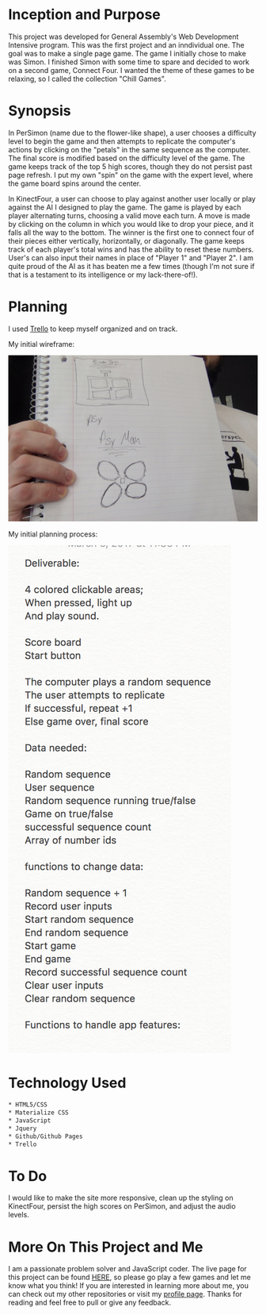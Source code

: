 # Inception and Purpose

This project was developed for General Assembly's Web Development Intensive program.  This was the first project and an inndividual one.  The goal was to make a single page game.  The game I initially chose to make was Simon.  I finished Simon with some time to spare and decided to work on a second game, Connect Four.  I wanted the theme of these games to be relaxing, so I called the collection "Chill Games".

# Synopsis

In PerSimon (name due to the flower-like shape), a user chooses a difficulty level to begin the game and then attempts to replicate the computer's actions by clicking on the "petals" in the same sequence as the computer.  The final score is modified based on the difficulty level of the game.  The game keeps track of the top 5 high scores, though they do not persist past page refresh.  I put my own "spin" on the game with the expert level, where the game board spins around the center.

In KinectFour, a user can choose to play against another user locally or play against the AI I designed to play the game.  The game is played by each player alternating turns, choosing a valid move each turn.  A move is made by clicking on the column in which you would like to drop your piece, and it falls all the way to the bottom.  The winner is the first one to connect four of their pieces either vertically, horizontally, or diagonally.  The game keeps track of each player's total wins and has the ability to reset these numbers.  User's can also input their names in place of "Player 1" and "Player 2".  I am quite proud of the AI as it has beaten me a few times (though I'm not sure if that is a testament to its intelligence or my lack-there-of!).

# Planning

I used [Trello](https://trello.com/b/iZuQWMaL/simon) to keep myself organized and on track.

My initial wireframe:

![Alt text](./wire_frame.jpg)

My initial planning process:

![Alt text](./planning.png)

# Technology Used

	* HTML5/CSS
	* Materialize CSS
	* JavaScript
	* Jquery
	* Github/Github Pages
	* Trello

# To Do

I would like to make the site more responsive, clean up the styling on KinectFour, persist the high scores on PerSimon, and adjust the audio levels.

# More On This Project and Me

I am a passionate problem solver and JavaScript coder.  The live page for this project can be found [HERE](https://liamtrobinson.github.io/Simon/index.html), so please go play a few games and let me know what you think!  If you are interested in learning more about me, you can check out my other repositories or visit my [profile page](http://gunner-lizard-82827.bitballoon.com/).  Thanks for reading and feel free to pull or give any feedback.